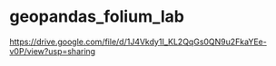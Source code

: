 # geopandas_folium_lab


https://drive.google.com/file/d/1J4Vkdy1I_KL2QqGs0QN9u2FkaYEe-v0P/view?usp=sharing
